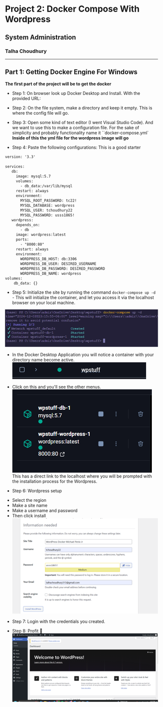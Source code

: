 # Project 2: Docker Compose With Wordpress

## **System Administration**


### Talha Choudhury
-------


## Part 1: Getting Docker Engine For Windows

**The first part of the project will be to get the docker**

* Step 1: On browser look up Docker Desktop and Install. With the provided URL: 

* Step 2: On the file system, make a directory and keep it empty. This is where the config file will go.

* Step 3: Open some kind of text editor (I went Visual Studio Code). And we want to use this to make a configuration file. For the sake of simplicity and probably functionality name it ``docker-compose.yml`
**Inside of this the yml file for the wordpress image will go**

* Step 4: Paste the following configurations: This is a good starter

```
version: '3.3'

services:
   db:
     image: mysql:5.7
     volumes:
       - db_data:/var/lib/mysql
     restart: always
     environment:
       MYSQL_ROOT_PASSWORD: tc22!
       MYSQL_DATABASE: wordpress
       MYSQL_USER: tchoudhury22
       MYSQL_PASSWORD: usss1865!
   wordpress:
     depends_on:
       - db
     image: wordpress:latest
     ports:
       - "8000:80"
     restart: always
     environment:
       WORDPRESS_DB_HOST: db:3306
       WORDPRESS_DB_USER: DESIRED_USERNAME
       WORDPRESS_DB_PASSWORD: DESIRED_PASSWORD
       WORDPRESS_DB_NAME: wordpress
volumes:
    db_data: {}

```

* Step 5: Initialize the site by running the command `docker-compose up -d` - This will initialize the container, and let you access it via the localhost browser on your local machine.

![Image after running the command](./images/aftercommand.png)


 - In the Docker Desktop Application you will notice a container with your directory name become active.
 ![Image of active container](./images/activess.png)

 * Click on this and you'll see the other menus.
 ![Image of the thing](./images/dbandwp.png)
 This has a direct link to the localhost where you will be prompted with the installation process for the Wordpress. 


 * Step 6: Wordpress setup
- Select the region
- Make a site name
- Make a username and password
- Then click install
![Image of setup](./images/setup1.png)

* Step 7: Login with the credentials you created.

* Step 8: Profit 🤑
![Image of the admin screen](./images/adminscreen.png)